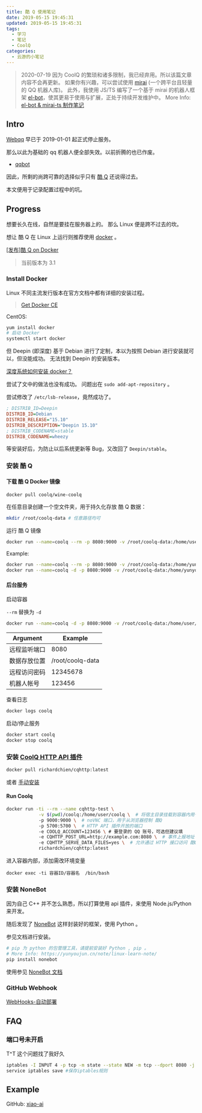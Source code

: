 ```yaml
---
title: 酷 Q 使用笔记
date: 2019-05-15 19:45:31
updated: 2019-05-15 19:45:31
tags:
  - 学习
  - 笔记
  - CoolQ
categories:
  - 云游的小笔记
---
```


> 2020-07-19
> 因为 CoolQ 的繁琐和诸多限制，我已经弃用。所以该篇文章内容不会再更新。
> 如果你有兴趣，可以尝试使用 [mirai](https://github.com/mamoe/mirai) (一个跨平台且轻量的 QQ 机器人库)。
> 此外，我使用 JS/TS 编写了一个基于 mirai 的机器人框架 [el-bot](https://github.com/ElpsyCN/el-bot)，使其更易于使用与扩展，正处于持续开发维护中。
> More Info: [el-bot & mirai-ts 制作笔记](https://www.yunyoujun.cn/note/make-el-bot/)

## Intro

[Webqq](https://web2.qq.com/) 早已于 2019-01-01 起正式停止服务。

那么以此为基础的 qq 机器人便全部失效。以前折腾的也已作废。

- [qqbot](https://github.com/pandolia/qqbot)

因此，所剩的尚跨可靠的选择似乎只有 [酷 Q](https://cqp.cc/) 还说得过去。

本文便用于记录配置过程中的坑。

<!-- more -->

## Progress

想要长久在线，自然是要挂在服务器上的。
那么 Linux 便是跨不过去的坎。

想让 酷 Q 在 Linux 上运行则推荐使用 [docker](https://www.docker.com/) 。

[[发布]酷 Q on Docker](https://cqp.cc/t/34558)

> 当前版本为 3.1

### Install Docker

Linux 不同主流发行版本在官方文档中都有详细的安装过程。

> [Get Docker CE](https://docs.docker.com/install/linux/docker-ce/debian/)

CentOS:

```sh
yum install docker
# 启动 Docker
systemctl start docker
```

但 Deepin (即深度) 基于 Debian 进行了定制，本以为按照 Debian 进行安装就可以，但没能成功。
无法找到 Deepin 的安装版本。

[深度系统如何安装 docker？](https://bbs.deepin.org/forum.php?mod=viewthread&tid=139514&page=1&authorid=76809)

尝试了文中的做法也没有成功。
问题出在 `sudo add-apt-repository` 。

尝试修改了 `/etc/lsb-release`，竟然成功了。

```ini
; DISTRIB_ID=Deepin
DISTRIB_ID=Debian
DISTRIB_RELEASE="15.10"
DISTRIB_DESCRIPTION="Deepin 15.10"
; DISTRIB_CODENAME=stable
DISTRIB_CODENAME=wheezy
```

等安装好后，为防止以后系统更新等 Bug，又改回了 `Deepin/stable`。

### 安装 酷 Q

#### 下载 酷 Q Docker 镜像

```sh
docker pull coolq/wine-coolq
```

在任意目录创建一个空文件夹，用于持久化存放 酷 Q 数据：

```sh
mkdir /root/coolq-data # 任意路径均可
```

运行 酷 Q 镜像

```sh
docker run --name=coolq --rm -p 8080:9000 -v /root/coolq-data:/home/user/coolq -e VNC_PASSWD=12345678 -e COOLQ_ACCOUNT=123456 coolq/wine-coolq
```

Example:

```sh
docker run --name=coolq --rm -p 8080:9000 -v /root/coolq-data:/home/yunyou/coolq -e VNC_PASSWD=yunyou -e COOLQ_ACCOUNT=xiaoai coolq/wine-coolq
docker run --name=coolq -d -p 8080:9000 -v /root/coolq-data:/home/yunyou/coolq -e VNC_PASSWD=yunyou -e COOLQ_ACCOUNT=xiaoai coolq/wine-coolq
```

#### 后台服务

启动容器

`--rm` 替换为 `-d`

```sh
docker run --name=coolq -d -p 8080:9000 -v /root/coolq-data:/home/user/coolq -e VNC_PASSWD=12345678 -e COOLQ_ACCOUNT=123456 coolq/wine-coolq
```

| Argument     | Example          |
| ------------ | ---------------- |
| 远程监听端口 | 8080             |
| 数据存放位置 | /root/coolq-data |
| 远程访问密码 | 12345678         |
| 机器人帐号   | 123456           |

查看日志

```sh
docker logs coolq
```

启动/停止服务

```sh
docker start coolq
docker stop coolq
```

### 安装 [CoolQ HTTP API 插件](https://cqhttp.cc/)

```sh
docker pull richardchien/cqhttp:latest
```

或者 [手动安装](https://cqhttp.cc/docs/4.10/#/?id=手动安装)

#### Run Coolq

```sh
docker run -ti --rm --name cqhttp-test \
            -v $(pwd)/coolq:/home/user/coolq \  # 将宿主目录挂载到容器内用于持久化 酷Q 的程序文件
            -p 9000:9000 \  # noVNC 端口，用于从浏览器控制 酷Q
            -p 5700:5700 \  # HTTP API 插件开放的端口
            -e COOLQ_ACCOUNT=123456 \ # 要登录的 QQ 账号，可选但建议填
            -e CQHTTP_POST_URL=http://example.com:8080 \  # 事件上报地址
            -e CQHTTP_SERVE_DATA_FILES=yes \  # 允许通过 HTTP 接口访问 酷Q 数据文件
            richardchien/cqhttp:latest
```

进入容器内部，添加需改环境变量

```sj
docker exec -ti 容器ID/容器名  /bin/bash
```

### 安装 NoneBot

因为自己 C++ 并不怎么熟悉，所以打算使用 api 插件，来使用 Node.js/Python 来开发。

随后发现了 [NoneBot](https://github.com/richardchien/nonebot) 这样封装好的框架，使用 Python 。

参见文档进行安装。

```sh
# pip 为 python 的包管理工具，请提前安装好 Python , pip 。
# More Info: https://yunyoujun.cn/note/linux-learn-note/
pip install nonebot
```

使用参见 [NoneBot 文档](https://nonebot.cqp.moe/)

### GitHub Webhook

[WebHooks-自动部署](https://yunyoujun.cn/project/QQ-XiaoAi/#WebHooks-自动部署)

## FAQ

### 端口号未开启

T^T 这个问题找了我好久

```sh
iptables -I INPUT 4 -p tcp -m state --state NEW -m tcp --dport 8080 -j ACCEPT
service iptables save #保存iptables规则
```

## Example

GitHub: [xiao-ai](https://github.com/YunYouJun/xiao-ai)
